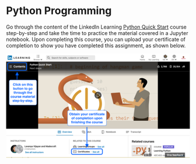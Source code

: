 # Python Programming

Go through the content of the LinkedIn Learning [Python Quick Start](https://www.linkedin.com/learning/python-quick-start/) course step-by-step and take the time to practice the material covered in a Jupyter notebook. Upon completing this course, you can upload your certificate of completion to show you have completed this assignment, as shown below.

![Python Certificate](../linkedFiles/python.png)
